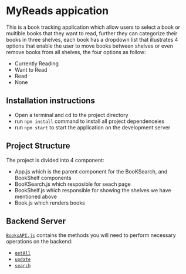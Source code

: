 # MyReads appication
This is a book tracking application which allow users to select a book or multible books that they want
to read, further they can categorize their books in three shelves, each book has a dropdown list that
illustrates 4 options that enable the user to move books between shelves or even remove books from all 
shelves, the four options as follow:

* Currently Reading 
* Want to Read
* Read
* None  


## Installation instructions

* Open a terminal and cd to the project directory
* run `npm install` command to install all project dependenceies
* run `npm start` to start the application on the development server 


## Project Structure
The project is divided into 4 component:

* App.js which is the parent component for the BooKSearch, and BookShelf components 
* BooKSearch.js which resposible for seach page
* BookShelf.js which responsible for showing the shelves we have mentioned above
* Book.js which renders books


## Backend Server
[`BooksAPI.js`](src/BooksAPI.js) contains the methods you will need to perform necessary operations on the backend:

* [`getAll`](#getall)
* [`update`](#update)
* [`search`](#search)
